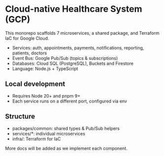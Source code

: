 # Cloud-native Healthcare System (GCP)

This monorepo scaffolds 7 microservices, a shared package, and Terraform IaC for Google Cloud.

- Services: auth, appointments, payments, notifications, reporting, patients, doctors
- Event Bus: Google Pub/Sub (topics & subscriptions)
- Databases: Cloud SQL (PostgreSQL), Buckets and Firestore
- Language: Node.js + TypeScript

## Local development

- Requires Node 20+ and pnpm 9+
- Each service runs on a different port, configured via env

## Structure

- packages/common: shared types & Pub/Sub helpers
- services/*: individual microservices
- infra/: Terraform for IaC

More docs will be added as we implement each component.
